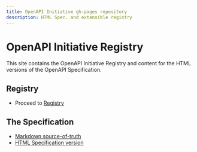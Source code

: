 ```yaml
---
title: OpenAPI Initiative gh-pages repository
description: HTML Spec. and extensible registry
---
```

# OpenAPI Initiative Registry

This site contains the OpenAPI Initiative Registry and content for the HTML versions of the OpenAPI Specification.

## Registry

* Proceed to [Registry](/registry/index.html)

## The Specification

* [Markdown source-of-truth](https://github.com/OAI/OpenAPI-Specification)
* [HTML Specification version](oas/v3.0.3.html)
